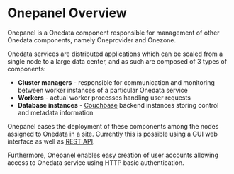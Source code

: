 # Onepanel Overview
Onepanel is a Onedata component responsible for management of other Onedata components, namely Oneprovider and Onezone.

Onedata services are distributed applications which can be scaled from a single node to a large data center, and as such are composed of 3 types of components:
* **Cluster managers** - responsible for communication and monitoring between worker instances of a particular Onedata service
* **Workers** - actual worker processes handling user requests
* **Database instances** - [Couchbase](http://www.couchbase.com/) backend instances storing control and metadata information

Onepanel eases the deployment of these components among the nodes assigned to Onedata in a site. Currently this is possible using a GUI web interface as well as [REST API](../advanced/rest/onepanel/overview.md).

Furthermore, Onepanel enables easy creation of user accounts allowing access to Onedata service using HTTP basic authentication.
